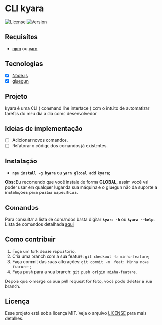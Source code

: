# CLI kyara 
<img alt="License" src="https://img.shields.io/badge/license-MIT-blue">
<img alt="Version" src="https://img.shields.io/badge/version-0.0.7-blue">

## Requisítos

- [npm](https://www.npmjs.com/) ou [yarn](https://yarnpkg.com/)

## Tecnologias

- [x] [Node.js](https://nodejs.org/en/)
- [x] [gluegun](https://infinitered.github.io/gluegun/#/)

## Projeto

kyara é uma CLI ( command line interface ) com o intuito de automatizar tarefas do meu dia a dia como desenvolvedor.

## Ideias de implementação

- [ ] Adicionar novos comandos.
- [ ] Refatorar o código dos comandos já existentes.

## Instalação

- **`npm install -g kyara`** ou **`yarn global add kyara`**;

**Obs:** Eu recomendo que você instale de forma **GLOBAL**, assim você vai poder usar em qualquer lugar da sua máquina e o gluegun não da suporte a instalações para pastas específicas.

## Comandos
Para consultar a lista de comandos basta digitar **`kyara -h`** ou **`kyara --help`**. <br>
Lista de comandos detalhada [aqui](https://github.com/Rogerluiz0/kyara/blob/master/docs/commands.md)

## Como contribuir

1. Faça um fork desse repositório;
2. Cria uma branch com a sua feature: `git checkout -b minha-feature`;
3. Faça commit das suas alterações: `git commit -m 'feat: Minha nova feature'`;
4. Faça push para a sua branch: `git push origin minha-feature`.

Depois que o merge da sua pull request for feito, você pode deletar a sua branch.

## Licença

Esse projeto está sob a licença MIT. Veja o arquivo [LICENSE](LICENSE.md) para mais detalhes.
